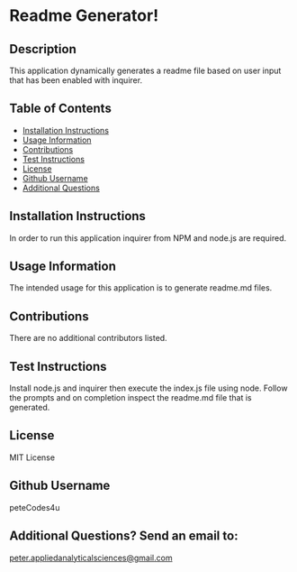
# Readme Generator!
    
## Description
This application dynamically generates a readme file based on user input that has been enabled with  inquirer.

## Table of Contents
- [Installation Instructions](#Installation-Instructions)
- [Usage Information](#Usage-Information)
- [Contributions](#Contributions)
- [Test Instructions](#Test-Instructions)
- [License](#License)
- [Github Username](#Github-Username)
- [Additional Questions](#Additional-Questions?-Send-an-email-to:)

## Installation Instructions
In order to run this application inquirer from NPM and   node.js  are required.

## Usage Information
The intended usage for this application is to generate readme.md files.

## Contributions
There are no additional contributors listed.

## Test Instructions
Install node.js and inquirer then execute the index.js file using node. Follow the prompts and on completion inspect the readme.md file that is generated.

## License
MIT License

## Github Username
peteCodes4u

## Additional Questions? Send an email to:
peter.appliedanalyticalsciences@gmail.com
